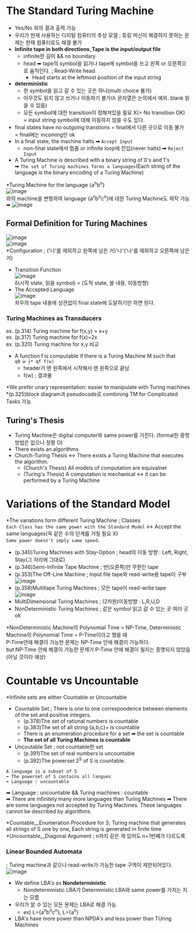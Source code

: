 # The Standard Turing Machine
- Yes/No 외의 결과 출력 가능
- 우리가 현재 사용하는 디지털 컴퓨터의 추상 모델 ; 튜링 머신이 해결하지 못하는 문제는 현재 컴퓨터로도 해결 불가
- **Infinite tape in both directions**_**Tape is the input/output file**
  - infinite한 길이 && no boundary
  - head ➡ tape의 symbol을 읽거나 tape에 symbol을 쓰고 왼쪽 or 오른쪽으로 움직인다. ; Read-Write head
    - Head starts at the leftmost position of the input string
- **deterministic**
  - 한 symbol을 읽고 갈 수 있는 곳은 하나(multi choice 불가)
  - 아무것도 읽지 않고 쓰거나 이동하기 불가(λ 문자열은 논의에서 예외. blank 읽을 수 있음)
  - 모든 symbol에 대한 transition이 정해져있을 필요 X(= No transition OK) <br/> = input string symbol에 대해 이동하지 않을 수도 있다.
- final states have no outgoing transtions = final에서 다른 곳으로 이동 불가 <br/> = final에는 incoming만 ok
- In a final state, the machine halts ➡ `Accept Input`
  - non-final state에서 멈춤 or infinite loop에 진입(never halts) ➡ `Reject Input`
- A Turing Machine is described with a binary string of 0's and 1's <br/> ➡ `The set of Turing machines forms a languages`(Each string of the language is the binary encoding of a Turing Machine)

*Turing Machine for the language {a<sup>n</sup>b<sup>n</sup>}<br/>
![image](https://user-images.githubusercontent.com/56028436/121591047-02632080-ca74-11eb-8c6f-bad0f6cdc601.png)
<br/>
위의 machine을 변형하여 language {a<sup>n</sup>b<sup>n</sup>c<sup>n</sup>}에 대한 Turing Machine도 제작 가능<br/>
➡ ![image](https://user-images.githubusercontent.com/56028436/121591289-4524f880-ca74-11eb-9db0-d2ced9817130.png)

## Formal Definition for Turing Machines
![image](https://user-images.githubusercontent.com/56028436/121591379-64bc2100-ca74-11eb-8019-95e3370a312f.png)
<br/>![image](https://user-images.githubusercontent.com/56028436/121591424-70a7e300-ca74-11eb-96a7-b1e7510b02f7.png)
<br/>*Configuration ; ('나'를 제외하고 왼쪽에 남은 거)'나'('나'를 제외하고 오른쪽에 남은 거)
<br/>

- Transition Function<br/>![image](https://user-images.githubusercontent.com/56028436/121591600-a77df900-ca74-11eb-8cf2-42ca9a11c152.png)<br/>
δ(시작 state, 읽을 symbol) = (도착 state, 쓸 내용, 이동방향)
- The Accepted Language<br/>![image](https://user-images.githubusercontent.com/56028436/121591975-19564280-ca75-11eb-8962-1bfe89d1a156.png)
<br/>좌우의 tape 내용에 상관없이 final state에 도달하기만 하면 된다.

### Turing Machines as Transducers
ex. (p.314) Turing machine for f(x,y) = x+y<br/>
ex. (p.317) Turing machine for f(x)=2x <br/>
ex. (p.320) Turing machine for x,y 비교
- A function f is computable if there is a Turing Machine M such that <br/> `q0 w ├* qf f(w)`
  - header가 맨 왼쪽에서 시작해서 맨 왼쪽으로 끝남
  - f(w) ; 결과물

*We prefer unary representation: easier to manipulate  with Turing machines
*(p.325)block diagram과 pseudocode로 combining TM for Complicated Tasks 가능

## Turing's Thesis
- Turing Machine은 digital computer와 same power를 가진다. (formal한 증명 방법은 없으나 정황 O)
- There exists an algorithms 
- Church-Turing Thesis ↔ There exists a Turing Machine that executes the algorithm.
  - (Church's Thesis) All models of computation are equivalnet
  - (Turing's Thesis) A computation is mechanical ↔ it can be performed by a Turing Machine

# Variations of the Standard Model
*The variations form different Turing Machine ; Classes<br/>
`Each Class has the same power with the Standard Model` ↔ Accept the same languages(꼭 같은 수의 단계를 거칠 필요 X)<br/>
`Same power doesn't imply same speed`.

- (p.340)Turing Machines with Stay-Option ; head의 이동 방향 : Left, Right, Stay(그 자리에 그대로)
- (p.346)Semi-Infinite Tape Machine ; 반(오른쪽)만 무한인 tape
- (p.353)The Off-Line Machine ; Input file tape와 read-write용 tape이 구부<br/>![image](https://user-images.githubusercontent.com/56028436/121597622-e5cae680-ca7b-11eb-91a0-42fcf9ba4273.png)
- (p.358)Multitape Turing Machines ; 모든 tape이 read-write tape<br/>![image](https://user-images.githubusercontent.com/56028436/121597890-2d517280-ca7c-11eb-831e-b0d01fd6ba23.png)
- MultiDimensional Turing Machines ; (2차원)이동방향 : L,R,U,D
- NonDeterministic Turing Machines ; 같은 symbol 읽고 갈 수 있는 곳 여러 곳 ok

*NonDeterministic Machine의 Polynomial Time = NP-Time, Deterministic Machine의 Polynomial Time = P-Time이라고 했을 때 <br/>
P-Time안에 해결이 가능한 문제는 NP-Time 안에 해결이 가능하다.<br/>
but NP-Time 안에 해결이 가능한 문제가 P-Time 안에 해결이 될지는 증명되지 않았음(아닐 것이라 예상)

# Countable vs Uncountable
*Infinite sets are either Countable or Uncountable<br/>
- Countable Set ; There is one to one correspondence between elements of the set and positive integers.
  - (p.378)The set of rational numbers is countable
  - (p.383)The set of all string {a,b,c}+ is countable
  - There is an enumeration procedure for a set ➡ the set is countable<br/>
  - **The set of all Turing Machines is countable**
- Uncoutable Set ; not countable한 set
  - (p.391)The set of real numbers is uncountable
  - (p.392)The powerset 2<sup>S</sup> of S is countable.

```
A language is a subset of S 
➡ The powerset of S contains all langues
➡ Language : uncountable
```
➡ Language : uncountable && Turing machines : countable<br/>
➡ There are infinitely many more languages than Turing Machines
➡ There are some languages not accepted by Turing Machines. These languages cannot be described by algorithms.

*Countable__Enumeration Procedure for S; Turing machine that generates all strings of S one by one, Each string is generated in finite time
*Uncountable__Diagonal Argument ; n까지 같은 게 있어도 n+1번째가 다르도록

### Linear Bounded Automata
; Turing machine과 같으나 read-write가 가능한 tape 구역이 제한되어있다.<br/>
![image](https://user-images.githubusercontent.com/56028436/121605097-bf5e7880-ca86-11eb-984c-86562959148c.png)<br/>

- We define LBA's as **Nondeterministic**
  - Nondeterministic LBA가 Deterministic LBA와 same power를 가지는 지는 모름
- 우리가 알 수 있는 모든 문제는 LBA로 해결 가능
  - ex) L={a<sup>n</sup>b<sup>n</sup>c<sup>n</sup>}, L={a<sup>n</sup>}
- LBA's have more power than NPDA's and less power than TUring Machines
